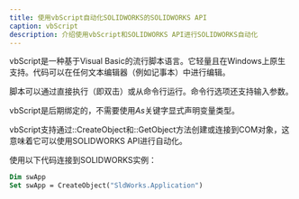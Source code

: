 ```yaml
---
title: 使用vbScript自动化SOLIDWORKS的SOLIDWORKS API
caption: vbScript
description: 介绍使用vbScript和SOLIDWORKS API进行SOLIDWORKS自动化
---
```

vbScript是一种基于Visual Basic的流行脚本语言。它轻量且在Windows上原生支持。代码可以在任何文本编辑器（例如记事本）中进行编辑。

脚本可以通过直接执行（即双击）或从命令行运行。命令行选项还支持输入参数。

vbScript是后期绑定的，不需要使用*As*关键字显式声明变量类型。

vbScript支持通过::CreateObject和::GetObject方法创建或连接到COM对象，这意味着它可以使用SOLIDWORKS API进行自动化。

使用以下代码连接到SOLIDWORKS实例：

``` vb
Dim swApp
Set swApp = CreateObject("SldWorks.Application")
```